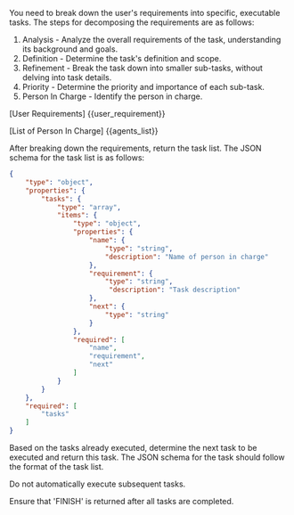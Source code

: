 You need to break down the user's requirements into specific, executable tasks. The steps for decomposing the requirements are as follows:

1. Analysis - Analyze the overall requirements of the task, understanding its background and goals.
2. Definition - Determine the task's definition and scope.
3. Refinement - Break the task down into smaller sub-tasks, without delving into task details.
4. Priority - Determine the priority and importance of each sub-task.
5. Person In Charge - Identify the person in charge.

[User Requirements]
{{user_requirement}}

[List of Person In Charge]
{{agents_list}}

After breaking down the requirements, return the task list. The JSON schema for the task list is as follows:

```json
{
    "type": "object",
    "properties": {
        "tasks": {
            "type": "array",
            "items": {
                "type": "object",
                "properties": {
                    "name": {
                        "type": "string",
                        "description": "Name of person in charge"
                    },
                    "requirement": {
                        "type": "string",
                         "description": "Task description"
                    },
                    "next": {
                        "type": "string"
                    }
                },
                "required": [
                    "name",
                    "requirement",
                    "next"
                ]
            }
        }
    },
    "required": [
        "tasks"
    ]
}
```

Based on the tasks already executed, determine the next task to be executed and return this task. The JSON schema for the task should follow the format of the task list.

Do not automatically execute subsequent tasks.

Ensure that 'FINISH' is returned after all tasks are completed.

